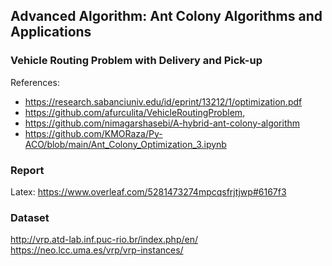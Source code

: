 ## Advanced Algorithm: Ant Colony Algorithms and Applications
### Vehicle Routing Problem with Delivery and Pick-up
References:
- https://research.sabanciuniv.edu/id/eprint/13212/1/optimization.pdf
- https://github.com/afurculita/VehicleRoutingProblem,
- https://github.com/nimagarshasebi/A-hybrid-ant-colony-algorithm
- https://github.com/KMORaza/Py-ACO/blob/main/Ant_Colony_Optimization_3.ipynb

### Report
Latex: https://www.overleaf.com/5281473274mpcqsfrjtjwp#6167f3

### Dataset
http://vrp.atd-lab.inf.puc-rio.br/index.php/en/
https://neo.lcc.uma.es/vrp/vrp-instances/
